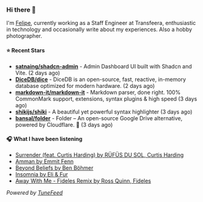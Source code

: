 ### Hi there 👋

I'm [Felipe](https://felipevm.com), currently working as a Staff Engineer at Transfeera, enthusiastic in technology and occasionally write about my experiences. Also a hobby photographer.

#### ⭐ Recent Stars
- **[satnaing/shadcn-admin](https://github.com/satnaing/shadcn-admin)** - Admin Dashboard UI built with Shadcn and Vite. (2 days ago)
- **[DiceDB/dice](https://github.com/DiceDB/dice)** - DiceDB is an open-source, fast, reactive, in-memory database optimized for modern hardware. (2 days ago)
- **[markdown-it/markdown-it](https://github.com/markdown-it/markdown-it)** - Markdown parser, done right. 100% CommonMark support, extensions, syntax plugins &amp; high speed (3 days ago)
- **[shikijs/shiki](https://github.com/shikijs/shiki)** - A beautiful yet powerful syntax highlighter (3 days ago)
- **[bansal/folder](https://github.com/bansal/folder)** - Folder – An open-source Google Drive alternative, powered by Cloudflare. 🚀 (3 days ago)

#### 🎧 What I have been listening
- [Surrender (feat. Curtis Harding) by RÜFÜS DU SOL, Curtis Harding](https://open.spotify.com/track/1qX3kSjUNJkUlVSPDXGGP1)
- [Amman by Emmit Fenn](https://open.spotify.com/track/3s4NMBRGagFwRZm4e58o4r)
- [Beyond Beliefs by Ben Böhmer](https://open.spotify.com/track/58ney0bG2Vwecj8QzNGRkV)
- [Insomnia by Eli &amp; Fur](https://open.spotify.com/track/0KzN20etoLfU4HLoD2AzgM)
- [Away With Me - Fideles Remix by Ross Quinn, Fideles](https://open.spotify.com/track/3w0NSQwB6Tj2tJfcHAIRCL)

_Powered by [TuneFeed](https://tunefeed.app?ref=github.com)_
